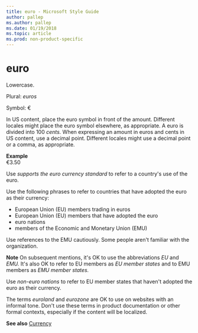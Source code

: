 ```yaml
---
title: euro - Microsoft Style Guide
author: pallep
ms.author: pallep
ms.date: 01/19/2018
ms.topic: article
ms.prod: non-product-specific
---
```


# euro

Lowercase. 

Plural: *euros* 

Symbol: €

In
US content, place the euro symbol in front of the amount. Different
locales might place the euro symbol elsewhere, as appropriate. A euro is divided into 100 *cents.* When
expressing an amount in euros and cents in US content, use a decimal
point. Different locales might use a decimal point or a comma, as
appropriate.

**Example**  
€3.50

Use *supports the euro currency standard* to refer to a country's use of the euro.

Use the following phrases to refer to countries that have adopted the euro as their currency:

  - European Union (EU) members trading in euros 
  - European Union (EU) members that have adopted the euro 
  - euro nations 
  - members of the Economic and Monetary Union (EMU) 

Use references to the EMU cautiously. Some people aren't familiar with the organization.

**Note** On subsequent mentions, it's OK to use the abbreviations *EU* and *EMU.* It's also OK to refer to EU members as *EU member states* and to EMU members as *EMU member states.*

Use *non-euro nations* to refer to EU member states that haven't adopted the euro as their currency.

The terms *euroland* and *eurozone*
are OK to use on websites with an informal tone. Don't use these
terms in product documentation or other formal contexts, especially if
the content will be localized.

**See also** [Currency](/style-guide/global-communications/currency)
